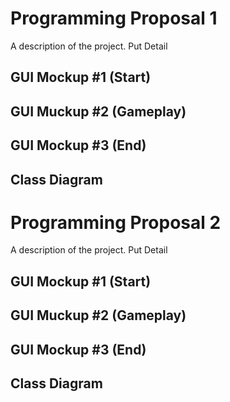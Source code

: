 # Programming Proposal 1
A description of the project. Put Detail

## GUI Mockup #1 (Start)

## GUI Muckup #2 (Gameplay)

## GUI Mockup #3 (End)

## Class Diagram

# Programming Proposal 2
A description of the project. Put Detail

## GUI Mockup #1 (Start)

## GUI Muckup #2 (Gameplay)

## GUI Mockup #3 (End)

## Class Diagram
